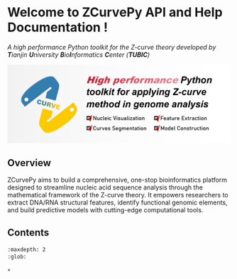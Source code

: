 # Welcome to ZCurvePy API and Help Documentation !
*A high performance Python toolkit for the Z-curve theory developed by **T**ianjin **U**niversity **B**io**I**nformatics **C**enter (**TUBIC**)*  

![ZCurvePy LOGO](images\logo.png)
## Overview
ZCurvePy aims to build a comprehensive, one-stop bioinformatics platform designed to streamline nucleic acid sequence analysis through the mathematical framework of the Z-curve theory. It empowers researchers to extract DNA/RNA structural features, identify functional genomic elements, and build predictive models with cutting-edge computational tools.
## Contents
```{toctree}
:maxdepth: 2
:glob:

*
